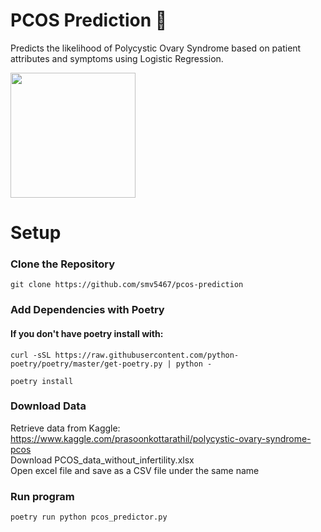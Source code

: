 # PCOS Prediction 🥼
Predicts the likelihood of Polycystic Ovary Syndrome based on patient attributes and symptoms using Logistic Regression.  

<img src="https://user-images.githubusercontent.com/78241340/148820557-059fb761-d8ca-48e1-8426-c1dc287d2413.png" height="200">

# Setup
### Clone the Repository 
`git clone https://github.com/smv5467/pcos-prediction`

### Add Dependencies with Poetry 
#### If you don't have poetry install with:
`curl -sSL https://raw.githubusercontent.com/python-poetry/poetry/master/get-poetry.py | python -`  

`poetry install `  

### Download Data
Retrieve data from Kaggle: https://www.kaggle.com/prasoonkottarathil/polycystic-ovary-syndrome-pcos  
Download PCOS_data_without_infertility.xlsx  
Open excel file and save as a CSV file under the same name

### Run program
`poetry run python pcos_predictor.py`

